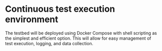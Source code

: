 # Continuous test execution environment

The testbed will be deployed using Docker Compose with shell scripting as the simplest and efficient option. This will allow for easy management of test execution, logging, and data collection.


